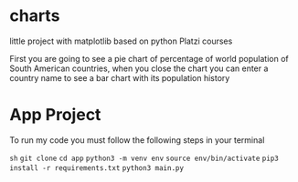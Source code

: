 # charts
little project with matplotlib based on python Platzi courses

First you are going to see a pie chart of percentage of world population of South American countries, when you close the chart you can enter a country name to see a bar chart with its population history

# App Project
To run my code you must follow the following steps in your terminal

```sh```
```git clone```
```cd app```
```python3 -m venv env```
```source env/bin/activate```
```pip3 install -r requirements.txt```
```python3 main.py```